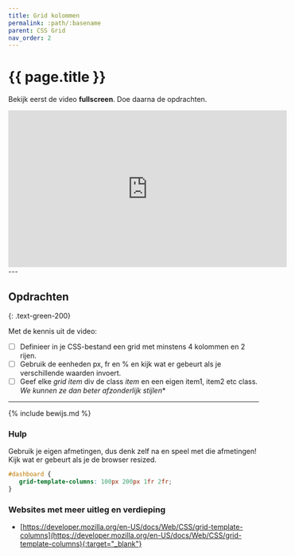 ```yaml
---
title: Grid kolommen
permalink: :path/:basename
parent: CSS Grid
nav_order: 2
---
```


# {{ page.title }}

Bekijk eerst de video **fullscreen**. Doe daarna de opdrachten.

<iframe width="560" height="315" src="https://www.youtube.com/embed/1S9iVTDY4iA" frameborder="0" allow="accelerometer; autoplay; clipboard-write; encrypted-media; gyroscope; picture-in-picture" allowfullscreen></iframe>
---


## Opdrachten 
{: .text-green-200}

Met de kennis uit de video: 
- [ ] Definieer in je CSS-bestand een grid met minstens 4 kolommen en 2 rijen.
- [ ] Gebruik de eenheden <span class="text-blue-200">px, fr en %</span> en kijk wat er gebeurt als je verschillende waarden invoert.
- [ ] Geef elke *grid item* div de class *item* en een eigen item1, item2 etc class. *We kunnen ze dan beter afzonderlijk stijlen**
 
---

{% include bewijs.md %}

### Hulp
Gebruik je eigen afmetingen, dus denk zelf na en speel met die afmetingen! Kijk wat er gebeurt als je de browser resized.

```css
#dashboard {
   grid-template-columns: 100px 200px 1fr 2fr;
}
```


### Websites met meer uitleg en verdieping

- [https://developer.mozilla.org/en-US/docs/Web/CSS/grid-template-columns](https://developer.mozilla.org/en-US/docs/Web/CSS/grid-template-columns){:target="_blank"}


